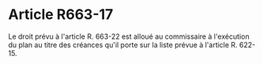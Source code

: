 # Article R663-17

Le droit prévu à l'article R. 663-22 est alloué au commissaire à l'exécution du plan au titre des créances qu'il porte sur la liste prévue à l'article R. 622-15.